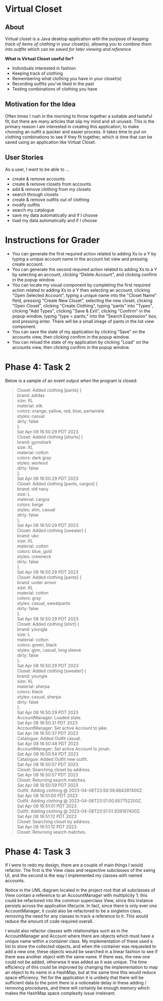 # Virtual Closet

## About

Virtual closet is a Java desktop application with the purpose of *keeping track of items of clothing* in your closet(s),
allowing you to *combine them into outfits* which can be *saved for later viewing and reference*.

**What is Virtual Closet useful for?**

- Individuals interested in fashion
- Keeping track of clothing
- Remembering what clothing you have in your closet(s)
- Recording outfits you've liked in the past
- Testing combinations of clothing you have

## Motivation for the Idea

Often times I rush in the morning to throw together a suitable and tasteful fit, but there are many articles that slip
my mind and sit unused. This is the primary reason I am interested in creating this application; to make choosing an
outfit
a quicker and easier process. It takes time to put on clothing combinations to see if they fit together, which is time
that
can be saved using an application like Virtual Closet.

## User Stories

As a user, I want to be able to ...

- create & remove accounts
- create & remove closets from accounts
- add & remove clothing from my closets
- search through closets
- create & remove outfits out of clothing
- modify outfits
- search my catalogue
- save my data automatically and if I choose
- load my data automatically and if I choose

# Instructions for Grader
- You can generate the first required action related to adding Xs to a Y by typing a unique account name in the account list view and pressing create account.
- You can generate the second required action related to adding Xs to a Y by selecting an account, clicking "Delete Account", and clicking confirm in the popup window.
- You can locate my visual component by completing the first required action related to adding Xs to a Y then selecting an account, clicking "Open Selected Account", typing a unique name into the "Closet Name" field, pressing "Create New Closet", selecting the new closet, clicking "Open Closet", clicking "Create Clothing", typing "pants" into "Types", clicking "Add Types", clicking "Save & Exit", clicking "Confirm" in the popup window, typing "type = pants;" into the "Search Expression" box, and pressing enter. There will be a small image of pants in the list view component.
- You can save the state of my application by clicking "Save" on the accounts view, then clicking confirm in the popup window.
- You can reload the state of my application by clicking "Load" on the accounts view, then clicking confirm in the popup window.

# Phase 4: Task 2
Below is a sample of an event output when the program is closed:

> Closet: Added clothing [pants] {
> <br/> brand: adidas
> <br/> size: XL
> <br/> material: silk
> <br/> colors: orange, yellow, red, blue, periwinkle
> <br/> styles: casual
> <br/> dirty: false
> <br/> }.
> <br/> Sat Apr 08 16:50:29 PDT 2023
> <br/> Closet: Added clothing [shorts] {
> <br/> brand: gymshark
> <br/> size: XL
> <br/> material: cotton
> <br/> colors: dark gray
> <br/> styles: workout
> <br/> dirty: false
> <br/> }.
> <br/> Sat Apr 08 16:50:29 PDT 2023
> <br/> Closet: Added clothing [pants, cargos] {
> <br/> brand: old navy
> <br/> size: L
> <br/> material: cargos
> <br/> colors: beige
> <br/> styles: slim, casual
> <br/> dirty: false
> <br/> }.
> <br/> Sat Apr 08 16:50:29 PDT 2023
> <br/> Closet: Added clothing [sweater] {
> <br/> brand: ubc
> <br/> size: XL
> <br/> material: cotton
> <br/> colors: blue, gold
> <br/> styles: crewneck
> <br/> dirty: false
> <br/> }.
> <br/> Sat Apr 08 16:50:29 PDT 2023
> <br/> Closet: Added clothing [pants] {
> <br/> brand: under armor
> <br/> size: XL
> <br/> material: cotton
> <br/> colors: gray
> <br/> styles: casual, sweatpants
> <br/> dirty: false
> <br/> }.
> <br/> Sat Apr 08 16:50:29 PDT 2023
> <br/> Closet: Added clothing [shirt] {
> <br/> brand: youngla
> <br/> size: L
> <br/> material: cotton
> <br/> colors: green, black
> <br/> styles: gym, casual, long sleeve
> <br/> dirty: false
> <br/> }.
> <br/> Sat Apr 08 16:50:29 PDT 2023
> <br/> Closet: Added clothing [sweater] {
> <br/> brand: youngla
> <br/> size: XL
> <br/> material: sherpa
> <br/> colors: black
> <br/> styles: casual, sherpa
> <br/> dirty: false
> <br/> }.
> <br/> Sat Apr 08 16:50:29 PDT 2023
> <br/> AccountManager: Loaded state.
> <br/> Sat Apr 08 16:50:31 PDT 2023
> <br/> AccountManager: Set active Account to jake.
> <br/> Sat Apr 08 16:50:37 PDT 2023
> <br/> Catalogue: Added Outfit casual.
> <br/> Sat Apr 08 16:50:48 PDT 2023
> <br/> AccountManager: Set active Account to jonah.
> <br/> Sat Apr 08 16:50:54 PDT 2023
> <br/> Catalogue: Added Outfit new outfit.
> <br/> Sat Apr 08 16:50:57 PDT 2023
> <br/> Closet: Searching closet by address.
> <br/> Sat Apr 08 16:50:57 PDT 2023
> <br/> Closet: Returning search matches.
> <br/> Sat Apr 08 16:50:59 PDT 2023
> <br/> Outfit: Adding clothing @ 2023-04-08T23:50:59.884397400Z.
> <br/> Sat Apr 08 16:51:00 PDT 2023
> <br/> Outfit: Adding clothing @ 2023-04-08T23:51:00.857752200Z.
> <br/> Sat Apr 08 16:51:01 PDT 2023
> <br/> Outfit: Adding clothing @ 2023-04-08T23:51:01.939167400Z.
> <br/> Sat Apr 08 16:51:12 PDT 2023
> <br/> Closet: Searching closet by address.
> <br/> Sat Apr 08 16:51:12 PDT 2023
> <br/> Closet: Returning search matches.

# Phase 4: Task 3
If I were to redo my design, there are a couple of main things I would refactor.
The first is the View class and respective subclasses of the swing UI, and the second
is the way I implemented my classes with named accounts.

Notice in the UML diagram located in the project root that all subclasses of View
contain a reference to an AccountManager with multiplicity 1; this could be refactored
into the common superclass View, since this instance persists across the application
lifecycle. In fact, since there is only ever one AccountManager, it could
also be refactored to be a singleton class, removing the need for any classes to 
track a reference to it. This would reduce the amount of code required overall.

I would also refactor classes with relationships such as in the AccountManager and Account where 
there are objects which must have a unique name within a container class. My implementation of these
used a list to store the collected objects, and when the container was requested to add
a new one, these objects would be searched in a linear fashion to see if there was another
object with the same name. If there was, the new one could not be added, otherwise it was
added as it was unique. The time efficiency of this could be improved by changing the implementation
to map an object to its name in a HashMap, but at the same time this would reduce space efficiency. 
Yet for the application it is unlikely that there will be sufficient data to the point
there is a noticeable delay in these adding / removing procedures, and there will certainly
be enough memory which makes the HashMap space complexity issue irrelevant.